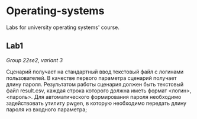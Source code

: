 # Operating-systems

Labs for university operating systems' course.

## Lab1

_Group 22se2, variant 3_

Сценарий получает на стандартный ввод текстовый файл с логинами пользователей. В качестве первого параметра сценарий
получает длину пароля. Результатом работы сценария должен быть текстовый файл result.csv, каждая строка которого должна
иметь формат <логин>,<пароль>. Для автоматического формирования пароля необходимо задействовать утилиту pwgen, в которую
необходимо передать длину пароля из входного параметра;